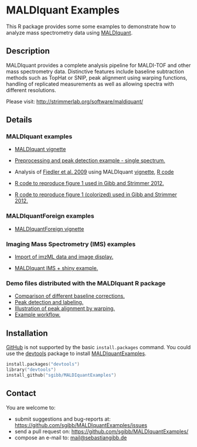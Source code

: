 # MALDIquant Examples

This R package provides some some examples to demonstrate how to analyze
mass spectrometry data using
[MALDIquant](http://strimmerlab.org/software/maldiquant/).

## Description

MALDIquant provides a complete analysis pipeline for MALDI-TOF and other mass
spectrometry data. Distinctive features include baseline subtraction methods
such as TopHat or SNIP, peak alignment using warping functions,
handling of replicated measurements as well as allowing spectra with
different resolutions.

Please visit: http://strimmerlab.org/software/maldiquant/

## Details

### MALDIquant examples

- [MALDIquant vignette](http://cran.r-project.org/web/packages/MALDIquant/vignettes/MALDIquant.pdf)

- [Preprocessing and peak detection example - single spectrum.](https://github.com/sgibb/MALDIquant/blob/master/demo/peaks.R)

- Analysis of [Fiedler et al. 2009](http://dx.doi.org/10.1158/1078-0432.CCR-08-2701) using MALDIquant
    [vignette](https://github.com/sgibb/MALDIquantExamples/blob/master/inst/doc/fiedler2009.pdf?raw=true),
    [R code](https://github.com/sgibb/MALDIquantExamples/blob/master/inst/doc/fiedler2009.R)


- [R code to reproduce figure 1 used in Gibb and Strimmer 2012.](https://github.com/sgibb/MALDIquantExamples/blob/master/R/createFigure1.R)
- [R code to reproduce figure 1 (colorized) used in Gibb and Strimmer 2012.](https://github.com/sgibb/MALDIquantExamples/blob/master/R/createFigure1Color.R)

### MALDIquantForeign examples

- [MALDIquantForeign vignette](http://cran.r-project.org/web/packages/MALDIquantForeign/vignettes/MALDIquantForeign.pdf)

### Imaging Mass Spectrometry (IMS) examples

- [Import of imzML data and image display.](https://github.com/sgibb/MALDIquantExamples/blob/master/inst/doc/ims.pdf?raw=true)

- [MALDIquant IMS + shiny example.](https://github.com/sgibb/ims-shiny)


### Demo files distributed with the MALDIquant R package

- [Comparison of different baseline corrections.](https://github.com/sgibb/MALDIquant/blob/master/demo/baseline.R)
- [Peak detection and labeling.](https://github.com/sgibb/MALDIquant/blob/master/demo/peaks.R)
- [Illustration of peak alignment by warping.](https://github.com/sgibb/MALDIquant/blob/master/demo/warping.R)
- [Example workflow.](https://github.com/sgibb/MALDIquant/blob/master/demo/workflow.R)

## Installation

[GitHub](https://github.com) is not supported by the basic `install.packages`
command. You could use the
[devtools](http://cran.r-project.org/web/packages/devtools/index.html) package
to install [MALDIquantExamples](https://github.com/sgibb/MALDIquantExamples).

```s
install.packages("devtools")
library("devtools")
install_github("sgibb/MALDIquantExamples")
```

## Contact

You are welcome to:

* submit suggestions and bug-reports at: <https://github.com/sgibb/MALDIquantExamples/issues>
* send a pull request on: <https://github.com/sgibb/MALDIquantExamples/>
* compose an e-mail to: <mail@sebastiangibb.de>

